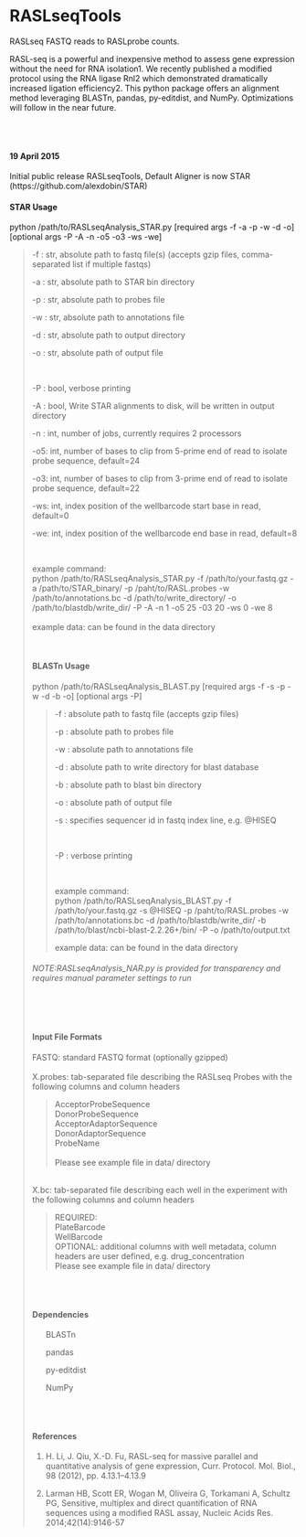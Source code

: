 RASLseqTools
==============
RASLseq FASTQ reads to RASLprobe counts.


RASL-seq is a powerful and inexpensive method to assess gene expression without the need for RNA isolation1. We recently published a modified protocol using the RNA ligase Rnl2 which demonstrated dramatically increased ligation efficiency2. This python package offers an alignment method leveraging BLASTn, pandas, py-editdist, and NumPy. Optimizations will follow in the near future.

<BR>
<BR>

<h4>19 April 2015</h4>
Initial public release RASLseqTools, Default Aligner is now STAR (https://github.com/alexdobin/STAR)



<BR>
<h4>STAR Usage</h4>
python /path/to/RASLseqAnalysis_STAR.py [required args -f -a -p -w -d -o] [optional args -P -A -n -o5 -o3 -ws -we]

<BLOCKQUOTE>

  -f : str, absolute path to fastq file(s) (accepts gzip files, comma-separated list if multiple fastqs) <BR>
  
  -a : str, absolute path to STAR bin directory <BR>
  
  -p : str, absolute path to probes file <BR>

  -w : str, absolute path to annotations file <BR>

  -d : str, absolute path to output directory <BR>

  -o : str, absolute path of output file <BR>

  <BR>
  
  -P : bool, verbose printing <BR>
  
  -A : bool, Write STAR alignments to disk, will be written in output directory <BR>
  
  -n : int, number of jobs, currently requires 2 processors <BR>
  
  -o5: int, number of bases to clip from 5-prime end of read to isolate probe sequence, default=24 <BR>
  
  -o3: int, number of bases to clip from 3-prime end of read to isolate probe sequence, default=22 <BR>
  
  -ws: int, index position of the wellbarcode start base in read, default=0 <BR>
  
  -we: int, index position of the wellbarcode end base in read, default=8 <BR>
  
  
  <BR>

  example command: <BR>
  python /path/to/RASLseqAnalysis_STAR.py -f /path/to/your.fastq.gz -a /path/to/STAR_binary/ -p /paht/to/RASL.probes -w /path/to/annotations.bc -d /path/to/write_directory/ -o /path/to/blastdb/write_dir/  -P -A -n 1 -o5 25 -03 20 -ws 0 -we 8 <BR>
  <BR>
  example data: can be found in the data directory <BR>
  



<BR>
<h4>BLASTn Usage</h4>
python /path/to/RASLseqAnalysis_BLAST.py [required args -f -s -p -w -d -b -o] [optional args -P]

<BLOCKQUOTE>

  -f : absolute path to fastq file (accepts gzip files) <BR>
  
  -p : absolute path to probes file <BR>

  -w : absolute path to annotations file <BR>

  -d : absolute path to write directory for blast database <BR>

  -b : absolute path to blast bin directory <BR>

  -o : absolute path of output file <BR>
  
  -s : specifies sequencer id in fastq index line, e.g. @HISEQ <BR>

  <BR>
  
  -P : verbose printing <BR>


  <BR>

  example command: <BR>
  python /path/to/RASLseqAnalysis_BLAST.py -f /path/to/your.fastq.gz -s @HISEQ -p /paht/to/RASL.probes -w /path/to/annotations.bc -d  /path/to/blastdb/write_dir/ -b /path/to/blast/ncbi-blast-2.2.26+/bin/ -P -o /path/to/output.txt <BR>
  
  example data: can be found in the data directory <BR>
  
  

</BLOCKQUOTE>

<h6>NOTE:RASLseqAnalysis_NAR.py is provided for transparency and requires manual parameter settings to run</h6>



<BR>
<BR>
<h4>Input File Formats</h4>

FASTQ: standard FASTQ format (optionally gzipped)<BR>
<BR>
X.probes: tab-separated file describing the RASLseq Probes with the following columns and column headers <BR>
<BLOCKQUOTE>
  AcceptorProbeSequence <BR>
  DonorProbeSequence <BR>
  AcceptorAdaptorSequence <BR>
  DonorAdaptorSequence <BR>
  ProbeName <BR>
  <BR>
  Please see example file in data/ directory <BR>
</BLOCKQUOTE>
<BR>
X.bc: tab-separated file describing each well in the experiment with the following columns and column headers<BR>
<BLOCKQUOTE>
  REQUIRED: <BR>
  PlateBarcode <BR>
  WellBarcode <BR>
  OPTIONAL: additional columns with well metadata, column headers are user defined, e.g. drug_concentration
  <BR>
  Please see example file in data/ directory <BR>
</BLOCKQUOTE>

<BR>
<BR>

<h4>Dependencies</h4>
<ul>
BLASTn
</ul>
<ul>
pandas
</ul>
<ul>
py-editdist
</ul>
<ul>
NumPy
</ul>




<BR>
<BR>
<h4>References</h4>

1. H. Li, J. Qiu, X.-D. Fu, RASL-seq for massive parallel and quantitative analysis of gene expression, 
Curr. Protocol. Mol. Biol., 98 (2012), pp. 4.13.1–4.13.9

2. Larman HB, Scott ER, Wogan M, Oliveira G, Torkamani A, Schultz PG,  Sensitive, multiplex and direct quantification of RNA sequences using a modified RASL assay, Nucleic Acids Res. 2014;42(14):9146-57



